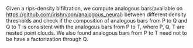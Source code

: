 Given a rips-density bifiltration, we compute analogous bars(available on https://github.com/irishryoon/analogous_neural) between different density thresholds and check if the composition of analogous bars from P to Q and Q to T is consistent with the analogous bars from P to T, where P, Q, T are nested point clouds.
We also found analogous bars from P to T need not to be have a factorization through Q.
